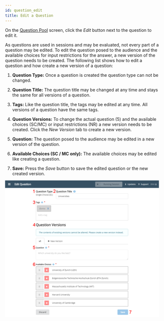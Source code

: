 ```yaml
---
id: question_edit
title: Edit a Question
---
```


On the [Question Pool](question_pool.md) screen, click the _Edit_ button next to the question to edit it.

As questions are used in sessions and may be evaluated, not every part of a question may be edited. To edit the question posed to the audience and the available choices for input restrictions for the answer, a new version of the question needs to be created. The following list shows how to edit a question and how create a new version of a question:

1. **Question Type:** Once a question is created the question type can not be changed.

2. **Question Title:** The question title may be changed at any time and stays the same for all versions of a question.

3. **Tags:** Like the question title, the tags may be edited at any time. All versions of a question have the same tags.

4. **Question Versions:** To change the actual question (5) and the available choices (SC/MC) or input restrictions (NR) a new version needs to be created. Click the _New Version_ tab to create a new version.

5. **Question:** The question posed to the audience may be edited in a new version of the question.

6. **Available Choices (SC / MC only):** The available choices may be edited like creating a question.

7. **Save:** Press the _Save_ button to save the edited question or the new created version.

![Question Pool](assets/question_edit.png)
